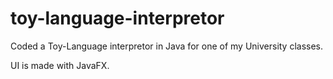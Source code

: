 # toy-language-interpretor
 
Coded a Toy-Language interpretor in Java for one of my University classes.

UI is made with JavaFX.
